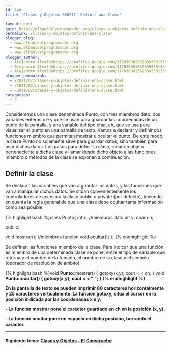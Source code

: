 ```yaml
---
id: 140
title: 'Clases y Objetos &#8211; Definir una Clase'

layout: post
guid: http://elbauldelprogramador.org/clases-y-objetos-definir-una-clase/
permalink: /clases-y-objetos-definir-una-clase/
blogger_blog:
  - www.elbauldelprogramador.org
  - www.elbauldelprogramador.org
  - www.elbauldelprogramador.org
blogger_author:
  - Alejandro Alcaldehttps://profiles.google.com/117030001562039350135noreply@blogger.com
  - Alejandro Alcaldehttps://profiles.google.com/117030001562039350135noreply@blogger.com
  - Alejandro Alcaldehttps://profiles.google.com/117030001562039350135noreply@blogger.com
blogger_permalink:
  - /2011/02/clases-y-objetos-definir-una-clase.html
  - /2011/02/clases-y-objetos-definir-una-clase.html
  - /2011/02/clases-y-objetos-definir-una-clase.html
categories:
  - C
---
```

<div class="iconcpp">
</div>

Consideremos una clase denominada Punto, con tres miembros dato: dos variables enteras x e y que se usan para guardar las coordenadas de un punto de la pantalla, y una variable del tipo char, ch, que se usa para visualizar el punto en una pantalla de texto. Vamos a declarar y definir dos funciones miembro que permitan mostrar u ocultar el punto. De este modo, la clase Punto no solamente sirve para guardar datos, sino también para usar dichos datos. Los pasos para definir la clase, crear un objeto perteneciente a dicha clase y llamar desde dicho objeto a las funciones miembro o métodos de la clase se exponen a continuación.  
  
<!--more-->

## Definir la clase



Se declaran las variables que van a guardar los datos, y las funciones que van a manipular dichos datos. Se sitúan convenientemente los controladores de acceso a la clase public o private (por defecto), teniendo en cuenta la regla general de que una clase debe ocultar tanta información como sea posible.

{% highlight bash %}class Punto{
  int x;          <span class="comentario">//miembros dato</span>
  int y;
  char ch;

public:

  void mostrar(); <span class="comentario">//miembros función</span>
  void ocultar();
};
{% endhighlight %}



Se definen las funciones miembro de la clase. Para indicar que una función es miembro de una determinada clase se pone, entre el tipo de variable que retorna y el nombre de la función, el nombre de la clase y el símbolo (operador de resolución de ámbito).

{% highlight bash %}void <b>Punto</b>::mostrar() {
  gotoxy(x,y);
  cout < < ch;
}
void <b>Punto::ocultar() {
  gotoxy(x,y);
  cout < < " ";
}
{% endhighlight %}


<p>
  
</p>


<p>
  En la pantalla de texto se pueden imprimir 80 caracteres horizontalmente y 25 caracteres verticalmente. La función gotoxy, sitúa el cursor en la posición indicada por las coordenadas x e y.
</p>


<p>
  - La función mostrar pone el carácter guardado en ch en la posición (x, y).
</p>


<p>
  - La función ocultar pone un espacio en dicha posición, borrando el carácter.
</p>


<hr />

<h4 class="referencia">
  Siguiente tema: <a href="http://elbauldelprogramador.com/clases-y-objetos-el-constructor/">Clases y Objetos - El Constructor</a>
</h4>


